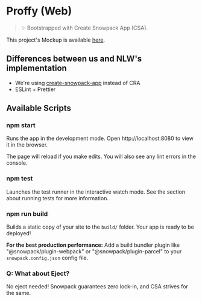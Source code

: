# Proffy (Web)

> ✨ Bootstrapped with Create Snowpack App (CSA).

This project's Mockup is available [here](https://www.figma.com/file/GHGS126t7WYjnPZdRKChJF/Proffy-Web).

## Differences between us and NLW's implementation

- We're using [create-snowpack-app](https://github.com/pikapkg/create-snowpack-app) instead of CRA
- ESLint + Prettier

## Available Scripts

### npm start

Runs the app in the development mode.
Open http://localhost:8080 to view it in the browser.

The page will reload if you make edits.
You will also see any lint errors in the console.

### npm test

Launches the test runner in the interactive watch mode.
See the section about running tests for more information.

### npm run build

Builds a static copy of your site to the `build/` folder.
Your app is ready to be deployed!

**For the best production performance:** Add a build bundler plugin like "@snowpack/plugin-webpack" or "@snowpack/plugin-parcel" to your `snowpack.config.json` config file.

### Q: What about Eject?

No eject needed! Snowpack guarantees zero lock-in, and CSA strives for the same.
